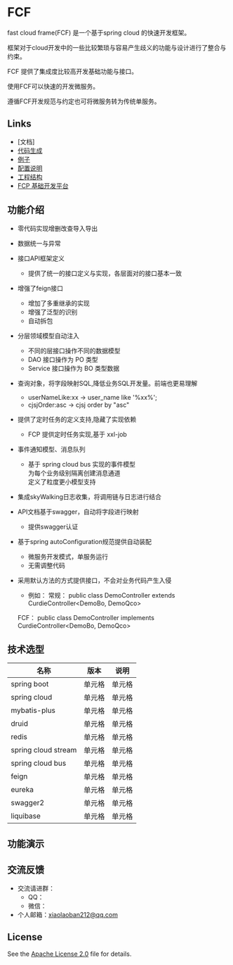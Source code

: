 # FCF
 fast cloud frame(FCF) 是一个基于spring cloud 的快速开发框架。
 
 框架对于cloud开发中的一些比较繁琐与容易产生歧义的功能与设计进行了整合与约束。
 
 FCF 提供了集成度比较高开发基础功能与接口。

 使用FCF可以快速的开发微服务。
 
 遵循FCF开发规范与约定也可将微服务转为传统单服务。

 ## Links

- [文档]
- [代码生成](https://github.com/hlg212/FCP/generator)
- [例子](https://github.com/hlg212/fcf-examples)
- [配置说明](https://github.com/hlg212/fcf-examples)
- [工程结构](https://github.com/hlg212/fcf-examples)
- [FCP 基础开发平台](https://github.com/hlg212/FCP)

## 功能介绍
-  零代码实现增删改查导入导出
-  数据统一与异常
-  接口API框架定义
	- 提供了统一的接口定义与实现，各层面对的接口基本一致
-  增强了feign接口
	- 增加了多重继承的实现
	- 增强了泛型的识别
    - 自动拆包
-  分层领域模型自动注入
    - 不同的层接口操作不同的数据模型
	- DAO 接口操作为 PO 类型
	- Service 接口操作为 BO 类型数据
-  查询对象，将字段映射SQL,降低业务SQL开发量。前端也更易理解
    - userNameLike:xx   ->    user_name like '%xx%';  
	- cjsjOrder:asc ->  cjsj order by "asc"	
-  提供了定时任务的定义支持,隐藏了实现依赖
    - FCP 提供定时任务实现,基于 xxl-job  
-  事件通知模型、消息队列
    - 基于 spring cloud bus 实现的事件模型  
      为每个业务级别隔离创建消息通道  
      定义了粒度更小模型支持
-  集成skyWalking日志收集，将调用链与日志进行结合
-  API文档基于swagger，自动将字段进行映射
    - 提供swagger认证
-  基于spring autoConfiguration规范提供自动装配
    - 微服务开发模式，单服务运行
	- 无需调整代码
-  采用默认方法的方式提供接口，不会对业务代码产生入侵
	- 例如：
	常规： public class DemoController extends CurdieController<DemoBo, DemoQco>
	
	FCF：  public class DemoController implements CurdieController<DemoBo, DemoQco>

## 技术选型
|  名称   | 版本  |  说明  |
|  ----  | ----  | ----  |
| spring boot  | 单元格 | 单元格 |
| spring cloud  | 单元格 | 单元格 |
| mybatis-plus  | 单元格 | 单元格 |
| druid  | 单元格 | 单元格 |
| redis  | 单元格 | 单元格 |
| spring cloud stream  | 单元格 | 单元格 |
| spring cloud bus  | 单元格 | 单元格 |
| feign  | 单元格 | 单元格 |
| eureka  | 单元格 | 单元格 |
| swagger2  | 单元格 | 单元格 |
| liquibase  | 单元格 | 单元格 |

## 功能演示

## 交流反馈
* 交流请进群：
	* QQ：
	* 微信：
* 个人邮箱：xiaolaoban212@qq.com

## License

See the [Apache License 2.0](http://www.apache.org/licenses/LICENSE-2.0) file for details.